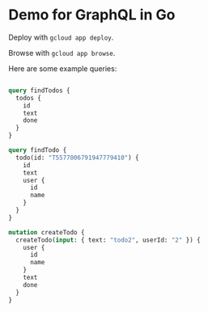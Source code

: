 # Demo for GraphQL in Go

Deploy with `gcloud app deploy`.

Browse with `gcloud app browse`.

Here are some example queries:

```graphql

query findTodos {
  todos {
    id  
    text
    done
  }
}

query findTodo {
  todo(id: "T5577006791947779410") {
    id
    text
    user {
      id
      name
    }
  }
}

mutation createTodo {
  createTodo(input: { text: "todo2", userId: "2" }) {
    user {
      id
      name
    }
    text
    done
  }
}

```
